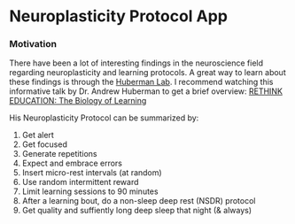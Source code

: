 # Neuroplasticity Protocol App


### Motivation
There have been a lot of interesting findings in the neuroscience field regarding neuroplasticity
and learning protocols. A great way to learn about these findings is through the [Huberman Lab](https://hubermanlab.com/). 
I recommend watching this informative talk by Dr. Andrew Huberman to get a brief overview:
[RETHINK EDUCATION: The Biology of Learning](https://www.youtube.com/watch?v=Oo7hQapFe3M)

His Neuroplasticity Protocol can be summarized by:
1. Get alert
2. Get focused
3. Generate repetitions
4. Expect and embrace errors
5. Insert micro-rest intervals (at random)
6. Use random intermittent reward
7. Limit learning sessions to 90 minutes
8. After a learning bout, do a non-sleep deep rest (NSDR) protocol
9. Get quality and suffiently long deep sleep that night (& always)
